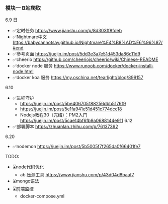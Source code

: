 ### 模块一 B站爬取
6.9 日
- ✅定时任务 https://www.jianshu.com/p/8d303ff8fdeb
- ✅Nightmare中文 https://babycannotsay.github.io/Nightmare%E4%B8%AD%E6%96%87/#end
- ✅参考页面 https://juejin.im/post/5dd3e3a7e51d453da86c11d9
- ✅cheerio https://github.com/cheeriojs/cheerio/wiki/Chinese-README
- ✅docker node 服务 https://www.runoob.com/docker/docker-install-node.html
- ✅docker koa 服务 https://my.oschina.net/tearlight/blog/899157

6.10
- ✅进程守护
  - https://juejin.im/post/5be406705188256dbb5176f9
  - https://juejin.im/post/5e1fa941e51d451c774dcc18
  - Nodejs教程30（完结）：PM2入门 https://juejin.im/post/5cae14bf6fb9a0688144e911
6.12 
- ✅部署脚本 https://zhuanlan.zhihu.com/p/76137392

6.20
- ✅nodemon https://juejin.im/post/5b5005f7f265da0f66401fe7


TODO:
- ⌛️node代码优化
  - ab 压测工具 https://www.jianshu.com/p/43d04d8baaf7
- ⌛️mongo语法
- ⌛️前端监控
  - docker-compose.yml
